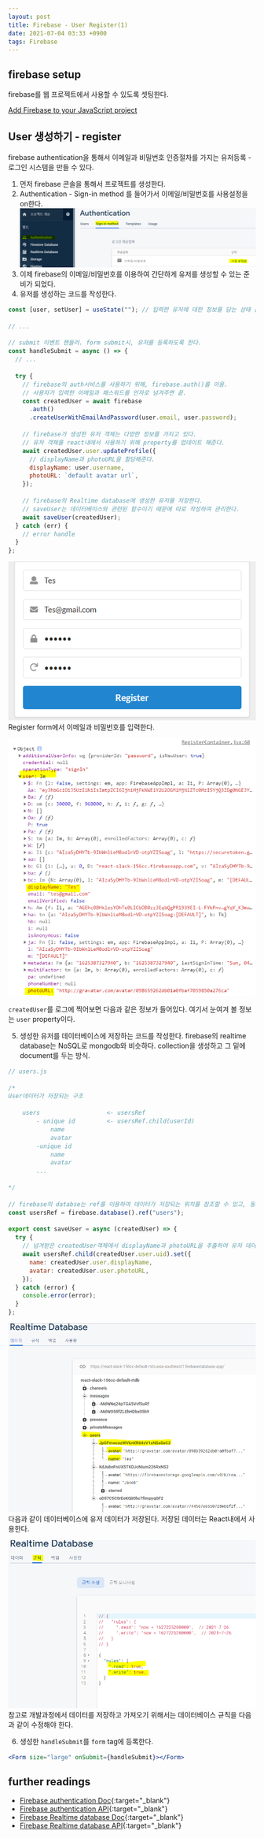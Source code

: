 ```yaml
---
layout: post
title: Firebase - User Register(1)
date: 2021-07-04 03:33 +0900
tags: Firebase
---
```


## firebase setup

firebase를 웹 프로젝트에서 사용할 수 있도록 셋팅한다.

[Add Firebase to your JavaScript project](https://firebase.google.com/docs/web/setup)

## User 생성하기 - register

firebase authentication을 통해서 이메일과 비밀번호 인증절차를 가지는 유저등록 - 로그인 시스템을 만들 수 있다.

1. 먼저 firebase 콘솔을 통해서 프로젝트를 생성한다.
2. Authentication - Sign-in method 를 들어가서 이메일/비밀번호를 사용설정을 on한다.
   ![user1](/assets/image/user1.PNG)
3. 이제 firebase의 이메일/비밀번호를 이용하여 간단하게 유저를 생성할 수 있는 준비가 되었다.
4. 유저를 생성하는 코드를 작성한다.

```jsx
const [user, setUser] = useState(""); // 입력한 유저에 대한 정보를 담는 상태 값

// ...

// submit 이벤트 핸들러. form submit시, 유저를 등록하도록 한다.
const handleSubmit = async () => {
  // ...

  try {
    // firebase의 auth서비스를 사용하기 위해, firebase.auth()를 이용.
    // 사용자가 입력한 이메일과 패스워드를 인자로 넘겨주면 끝.
    const createdUser = await firebase
      .auth()
      .createUserWithEmailAndPassword(user.email, user.password);

    // firebase가 생성한 유저 객체는 다양한 정보를 가지고 있다.
    // 유저 객체를 react내에서 사용하기 위해 property를 업데이트 해준다.
    await createdUser.user.updateProfile({
      // displayName과 photoURL을 할당해준다.
      displayName: user.username,
      photoURL: `default avatar url`,
    });

    // firebase의 Realtime database에 생성한 유저를 저장한다.
    // saveUser는 데이터베이스와 관련된 함수이기 때문에 따로 작성하여 관리한다.
    await saveUser(createdUser);
  } catch (err) {
    // error handle
  }
};
```

![user2](/assets/image/user2.png)
Register form에서 이메일과 비밀번호를 입력한다.

![user3](/assets/image/user3.PNG)

`createdUser`를 로그에 찍어보면 다음과 같은 정보가 들어있다. 여기서 눈여겨 볼 정보는 `user` property이다.

5. 생성한 유저를 데이터베이스에 저장하는 코드를 작성한다. firebase의 realtime database는 NoSQL로 mongodb와 비슷하다. collection을 생성하고 그 밑에 document를 두는 방식.

```js
// users.js

/*
User데이터가 저장되는 구조

    users                   <- usersRef
        - unique id         <- usersRef.child(userId)
            name
            avatar
        -unique id
            name
            avatar
        ...

*/

// firebase의 databse는 ref를 이용하여 데이터가 저장되는 위치를 참조할 수 있고, 동시에 생성할 수 있다.
const usersRef = firebase.database().ref("users");

export const saveUser = async (createdUser) => {
  try {
    // 넘겨받은 createdUser객체에서 displayName과 photoURL을 추출하여 유저 데이터를 생성하고 세이브한다.
    await usersRef.child(createdUser.user.uid).set({
      name: createdUser.user.displayName,
      avatar: createdUser.user.photoURL,
    });
  } catch (error) {
    console.error(error);
  }
};
```

![user4](/assets/image/user4.PNG)
다음과 같이 데이터베이스에 유저 데이터가 저장된다. 저장된 데이터는 React내에서 사용한다.

![user5](/assets/image/user5.PNG)
참고로 개발과정에서 데이터를 저장하고 가져오기 위해서는 데이터베이스 규칙을 다음과 같이 수정해야 한다.

6. 생성한 `handleSubmit`를 `form` tag에 등록한다.

```jsx
<Form size="large" onSubmit={handleSubmit}></Form>
```

## further readings

- [Firebase authentication Doc](https://firebase.google.com/docs/auth){:target="\_blank"}
- [Firebase authentication API](https://firebase.google.com/docs/reference/js/firebase.auth){:target="\_blank"}
- [Firebase Realtime database Doc](https://firebase.google.com/docs/database/web/start){:target="\_blank"}
- [Firebase Realtime database API](https://firebase.google.com/docs/reference/js/firebase.database){:target="\_blank"}
